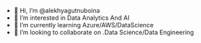 - 👋 Hi, I’m @alekhyagutnuboina
- 👀 I’m interested in Data Analytics And AI
- 🌱 I’m currently learning Azure/AWS/DataScience
- 💞️ I’m looking to collaborate on .Data Science/Data Engineering


<!---
alekhyagutnuboina/alekhyagutnuboina is a ✨ special ✨ repository because its `README.md` (this file) appears on your GitHub profile.
You can click the Preview link to take a look at your changes.
--->
